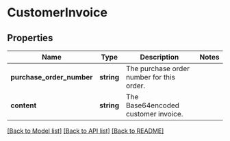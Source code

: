 # CustomerInvoice

## Properties
Name | Type | Description | Notes
------------ | ------------- | ------------- | -------------
**purchase_order_number** | **string** | The purchase order number for this order. | 
**content** | **string** | The Base64encoded customer invoice. | 

[[Back to Model list]](../README.md#documentation-for-models) [[Back to API list]](../README.md#documentation-for-api-endpoints) [[Back to README]](../README.md)


